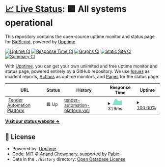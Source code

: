 # [📈 Live Status](https://bidscript.github.io/status-monitor): <!--live status--> **🟩 All systems operational**

This repository contains the open-source uptime monitor and status page for [BidScript](app.bidscript.co.uk/app), powered by [Upptime](https://github.com/upptime/upptime).

[![Uptime CI](https://github.com/bidscript/status-monitor/workflows/Uptime%20CI/badge.svg)](https://github.com/bidscript/status-monitor/actions?query=workflow%3A%22Uptime+CI%22)
[![Response Time CI](https://github.com/bidscript/status-monitor/workflows/Response%20Time%20CI/badge.svg)](https://github.com/bidscript/status-monitor/actions?query=workflow%3A%22Response+Time+CI%22)
[![Graphs CI](https://github.com/bidscript/status-monitor/workflows/Graphs%20CI/badge.svg)](https://github.com/bidscript/status-monitor/actions?query=workflow%3A%22Graphs+CI%22)
[![Static Site CI](https://github.com/bidscript/status-monitor/workflows/Static%20Site%20CI/badge.svg)](https://github.com/bidscript/status-monitor/actions?query=workflow%3A%22Static+Site+CI%22)
[![Summary CI](https://github.com/bidscript/status-monitor/workflows/Summary%20CI/badge.svg)](https://github.com/bidscript/status-monitor/actions?query=workflow%3A%22Summary+CI%22)

With [Upptime](https://upptime.js.org), you can get your own unlimited and free uptime monitor and status page, powered entirely by a GitHub repository. We use [Issues](https://github.com/bidscript/status-monitor/issues) as incident reports, [Actions](https://github.com/bidscript/status-monitor/actions) as uptime monitors, and [Pages](https://bidscript.github.io/status-monitor) for the status page.

<!--start: status pages-->
<!-- This summary is generated by Upptime (https://github.com/upptime/upptime) -->
<!-- Do not edit this manually, your changes will be overwritten -->
<!-- prettier-ignore -->
| URL | Status | History | Response Time | Uptime |
| --- | ------ | ------- | ------------- | ------ |
| <img alt="" src="https://icons.duckduckgo.com/ip3/app.bidscript.co.uk.ico" height="13"> [Tender Automation Platform](https://app.bidscript.co.uk/app) | 🟩 Up | [tender-automation-platform.yml](https://github.com/BidScript/uptime/commits/HEAD/history/tender-automation-platform.yml) | <details><summary><img alt="Response time graph" src="./graphs/tender-automation-platform/response-time-week.png" height="20"> 319ms</summary><br><a href="https://bidscript.github.io/uptime/history/tender-automation-platform"><img alt="Response time 319" src="https://img.shields.io/endpoint?url=https%3A%2F%2Fraw.githubusercontent.com%2FBidScript%2Fuptime%2FHEAD%2Fapi%2Ftender-automation-platform%2Fresponse-time.json"></a><br><a href="https://bidscript.github.io/uptime/history/tender-automation-platform"><img alt="24-hour response time 319" src="https://img.shields.io/endpoint?url=https%3A%2F%2Fraw.githubusercontent.com%2FBidScript%2Fuptime%2FHEAD%2Fapi%2Ftender-automation-platform%2Fresponse-time-day.json"></a><br><a href="https://bidscript.github.io/uptime/history/tender-automation-platform"><img alt="7-day response time 319" src="https://img.shields.io/endpoint?url=https%3A%2F%2Fraw.githubusercontent.com%2FBidScript%2Fuptime%2FHEAD%2Fapi%2Ftender-automation-platform%2Fresponse-time-week.json"></a><br><a href="https://bidscript.github.io/uptime/history/tender-automation-platform"><img alt="30-day response time 319" src="https://img.shields.io/endpoint?url=https%3A%2F%2Fraw.githubusercontent.com%2FBidScript%2Fuptime%2FHEAD%2Fapi%2Ftender-automation-platform%2Fresponse-time-month.json"></a><br><a href="https://bidscript.github.io/uptime/history/tender-automation-platform"><img alt="1-year response time 319" src="https://img.shields.io/endpoint?url=https%3A%2F%2Fraw.githubusercontent.com%2FBidScript%2Fuptime%2FHEAD%2Fapi%2Ftender-automation-platform%2Fresponse-time-year.json"></a></details> | <details><summary><a href="https://bidscript.github.io/uptime/history/tender-automation-platform">100.00%</a></summary><a href="https://bidscript.github.io/uptime/history/tender-automation-platform"><img alt="All-time uptime 100.00%" src="https://img.shields.io/endpoint?url=https%3A%2F%2Fraw.githubusercontent.com%2FBidScript%2Fuptime%2FHEAD%2Fapi%2Ftender-automation-platform%2Fuptime.json"></a><br><a href="https://bidscript.github.io/uptime/history/tender-automation-platform"><img alt="24-hour uptime 100.00%" src="https://img.shields.io/endpoint?url=https%3A%2F%2Fraw.githubusercontent.com%2FBidScript%2Fuptime%2FHEAD%2Fapi%2Ftender-automation-platform%2Fuptime-day.json"></a><br><a href="https://bidscript.github.io/uptime/history/tender-automation-platform"><img alt="7-day uptime 100.00%" src="https://img.shields.io/endpoint?url=https%3A%2F%2Fraw.githubusercontent.com%2FBidScript%2Fuptime%2FHEAD%2Fapi%2Ftender-automation-platform%2Fuptime-week.json"></a><br><a href="https://bidscript.github.io/uptime/history/tender-automation-platform"><img alt="30-day uptime 100.00%" src="https://img.shields.io/endpoint?url=https%3A%2F%2Fraw.githubusercontent.com%2FBidScript%2Fuptime%2FHEAD%2Fapi%2Ftender-automation-platform%2Fuptime-month.json"></a><br><a href="https://bidscript.github.io/uptime/history/tender-automation-platform"><img alt="1-year uptime 100.00%" src="https://img.shields.io/endpoint?url=https%3A%2F%2Fraw.githubusercontent.com%2FBidScript%2Fuptime%2FHEAD%2Fapi%2Ftender-automation-platform%2Fuptime-year.json"></a></details>

<!--end: status pages-->

[**Visit our status website →**](https://bidscript.github.io/status-monitor)

## 📄 License

- Powered by: [Upptime](https://github.com/upptime/upptime)
- Code: [MIT](./LICENSE) © [Anand Chowdhary](https://anandchowdhary.com), supported by [Pabio](https://pabio.com)
- Data in the `./history` directory: [Open Database License](https://opendatacommons.org/licenses/odbl/1-0/)
